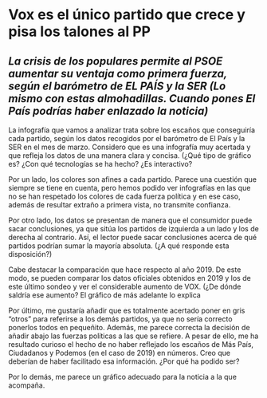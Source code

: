 # **Vox es el único partido que crece y pisa los talones al PP**

## *La crisis de los populares permite al PSOE aumentar su ventaja como primera fuerza, según el barómetro de EL PAÍS y la SER (Lo mismo con estas almohadillas. Cuando pones El País podrías haber enlazado la noticia)*

La infografía que vamos a analizar trata sobre los escaños que conseguiría cada partido, según los datos recogidos por el barómetro de El País y la SER en el mes de marzo. Considero que es una infografía muy acertada y que refleja los datos de una manera clara y concisa. (¿Qué tipo de gráfico es? ¿Con qué tecnologías se ha hecho? ¿Es interactivo?

Por un lado, los colores son afines a cada partido. Parece una cuestión que siempre se tiene en cuenta, pero hemos podido ver infografías en las que no se han respetado los colores de cada fuerza política y en ese caso, además de resultar extraño a primera vista, no transmite confianza.

Por otro lado, los datos se presentan de manera que el consumidor puede sacar conclusiones, ya que sitúa los partidos de izquierda a un lado y los de derecha al contrario. Así, el lector puede sacar conclusiones acerca de qué partidos podrían sumar la mayoría absoluta. (¿A qué responde esta disposición?)

Cabe destacar la comparación que hace respecto al año 2019. De este modo, se pueden comparar los datos oficiales obtenidos en 2019 y los de este último sondeo y ver el considerable aumento de VOX. (¿De dónde saldría ese aumento? El gráfico de más adelante lo explica

Por último, me gustaría añadir que es totalmente acertado poner en gris “otros” para referirse a los demás partidos, ya que no sería correcto ponerlos todos en pequeñito. Además, me parece correcta la decisión de añadir abajo las fuerzas políticas a las que se refiere. A pesar de ello, me ha resultado curioso el hecho de no haber reflejado los escaños de Más País, Ciudadanos y Podemos (en el caso de 2019) en números. Creo que deberían de haber facilitado esa información. ¿Por qué ha podido ser?

Por lo demás, me parece un gráfico adecuado para la noticia a la que acompaña.
